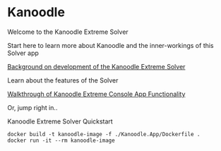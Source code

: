 # Kanoodle
Welcome to the Kanoodle Extreme Solver

Start here to learn more about Kanoodle and the inner-workings of this Solver app

[Background on development of the Kanoodle Extreme Solver](https://github.com/benelder/Kanoodle/wiki/Kanoodle-Extreme-Solver-Wiki)

Learn about the features of the Solver

[Walkthrough of Kanoodle Extreme Console App Functionality](https://github.com/benelder/Kanoodle/wiki/Kanoodle-Extreme-Solver-Wiki)


Or, jump right in..

Kanoodle Extreme Solver Quickstart
```
docker build -t kanoodle-image -f ./Kanoodle.App/Dockerfile .
docker run -it --rm kanoodle-image
```

